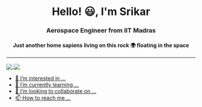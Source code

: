 <h1 align = "center"> Hello! 😃, I'm Srikar </h1>
<h3 align = "center"> Aerospace Engineer from IIT Madras </h3>
<h4 align = "center"> Just another home sapiens living on this rock 🌍 floating in the space </h4>
<hr>


<!--[![willianrod's wakatime stats](https://github-readme-stats.vercel.app/api/wakatime?username=Srikar24)](https://github.com/anuraghazra/github-readme-stats)-->

<a href="https://github.com/Sriker24/Customization">
  <img align="center" src="https://github-readme-stats.vercel.app/api?username=Srikar24&show_icons=true&repo=Customization" />
  <img align="center" src="https://github-readme-stats.vercel.app/api/top-langs/?username=Srikar24&layout=compact&repo=Customization"
</a>








- 👀 I’m interested in ...
- 🌱 I’m currently learning ...
- 💞️ I’m looking to collaborate on ...
- 📫 How to reach me ...
<!---
Sriker24/Sriker24 is a ✨ special ✨ repository because its `README.md` (this file) appears on your GitHub profile.
You can click the Preview link to take a look at your changes.
--->
